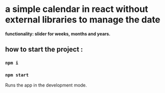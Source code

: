 # a simple calendar in react without external libraries to manage the date

#### functionality: slider for weeks, months and years.

## how to start the project :
### `npm i`
### `npm start`

Runs the app in the development mode.
